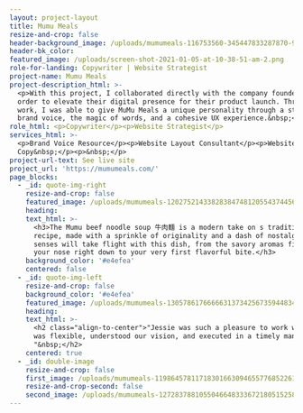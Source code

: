 ```yaml
---
layout: project-layout
title: Mumu Meals
resize-and-crop: false
header-background_image: /uploads/mumumeals-116753560-345447833287870-9212252960140656824-n.jpg
header-bk_color:
featured_image: /uploads/screen-shot-2021-01-05-at-10-38-51-am-2.png
role-for-landing: Copywriter | Website Strategist
project-name: Mumu Meals
project-description_html: >-
  <p>With this project, I collaborated directly with the company founders in
  order to elevate their digital presence for their product launch. Through my
  work, I was able to give MuMu Meals a unique personality through a strong
  brand voice, the magic of words, and a cohesive UX experience.&nbsp;</p>
role_html: <p>Copywriter</p><p>Website Strategist</p>
services_html: >-
  <p>Brand Voice Resource</p><p>Website Layout Consultant</p><p>Website
  Copy&nbsp;</p><p>&nbsp;</p>
project-url-text: See live site
project_url: 'https://mumumeals.com/'
page_blocks:
  - _id: quote-img-right
    resize-and-crop: false
    featured_image: /uploads/mumumeals-1202752143382838474812055437445648865112316n.jpg
    heading:
    text_html: >-
      <h3>The Mumu beef noodle soup 牛肉麵 is a modern take on s traditional
      recipe, made with a sprinkle of originality and a dash of nostalgia. All
      senses will take flight with this dish, from the savory aromas filling
      your nose right down to your very first flavorful bite.</h3>
    background_color: '#e4efea'
    centered: false
  - _id: quote-img-left
    resize-and-crop: false
    background_color: '#e4efea'
    featured_image: /uploads/mumumeals-1305786176666631373425673594483480954646951n.jpg
    heading:
    text_html: >-
      <h2 class="align-to-center">"Jessie was such a pleasure to work with. She
      was flexible, understood our vision, and executed in a timely manner.
      "&nbsp;</h2>
    centered: true
  - _id: double-image
    resize-and-crop: false
    first_image: /uploads/mumumeals-119864578117183016630946557768522615910507n-500x500.jpg
    resize-and-crop-second: false
    second_image: /uploads/mumumeals-12728378810550466483336721805152588582535652n-1.jpg
---
```


